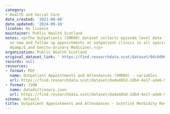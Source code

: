 ```yaml
---
category:
- Health and Social Care
date_created: '2021-09-08'
date_updated: '2024-09-18'
license: No licence
maintainer: Public Health Scotland
notes: <p>The Outpatients (SMR00) dataset collects episode level data from patients
  on new and follow up appointments at outpatient clinics in all specialities (except
  A&amp;E and Genito-Urinary Medicine).</p>
organization: Public Health Scotland
original_dataset_link: ' https://find.researchdata.scot/dataset/04cb9964-54fb-4529-b09b-735c3daa1c7b'
records: null
resources:
- format: PDF
  name: Outpatient Appointments and Attendances (SMR00) - variables
  url: https://find.researchdata.scot/dataset/dada485d-2dbd-4e17-ade6-94512210e909/resource/786e316f-ca33-45b0-be0a-5b4b35733244/download/outpatient-appointments-and-attendances-scottish-morbidity-record-smr00-variables.pdf
- format: JSON
  name: datadictionary.json
  url: https://find.researchdata.scot/dataset/dada485d-2dbd-4e17-ade6-94512210e909/resource/04cb9964-54fb-4529-b09b-735c3daa1c7b/download/datadictionary.json
schema: default
title: Outpatient Appointments and Attendances - Scottish Morbidity Record (SMR00)
---
```

